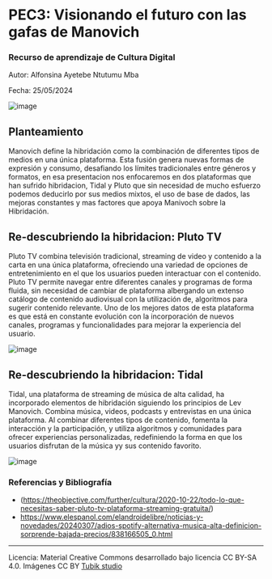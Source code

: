 # PEC3: Visionando el futuro con las gafas de Manovich 

### Recurso de aprendizaje de Cultura Digital 


Autor: Alfonsina Ayetebe Ntutumu Mba


Fecha: 25/05/2024

![image](https://github.com/mgea/PEC3_Manovich_Reloaded/assets/170682592/0e555d90-eaab-42c6-8c14-cbc11f6712ef)



## Planteamiento


Manovich define la hibridación como la combinación de diferentes tipos de medios en una única plataforma. Esta fusión genera nuevas formas de expresión y consumo, desafiando los límites tradicionales entre géneros y formatos, en esa presentacion nos enfocaremos en dos plataformas que han sufrido hibridacion, Tidal y Pluto que sin necesidad de mucho esfuerzo podemos deducirlo por sus medios mixtos, el uso de base de dados, las mejoras constantes y mas factores que apoya Manivoch sobre la Hibridación.


## Re-descubriendo la hibridacion: Pluto TV

Pluto TV combina televisión tradicional, streaming de video y contenido a la carta en una única plataforma, ofreciendo una variedad de opciones de entretenimiento en el que los usuarios pueden interactuar con el contenido. Pluto TV permite navegar entre diferentes canales y programas de forma fluida, sin necesidad de cambiar de plataforma albergando un extenso catálogo de contenido audiovisual con la utilización de, algoritmos para sugerir contenido relevante. Uno de los mejores datos de esta plataforma es que está en constante evolución con la incorporación de nuevos canales, programas y funcionalidades para mejorar la experiencia del usuario.

![image](https://github.com/mgea/PEC3_Manovich_Reloaded/assets/170682592/43dc3d8f-ed49-4ace-81d9-99bdf29358b6)


## Re-descubriendo la hibridacion: Tidal

Tidal, una plataforma de streaming de música de alta calidad, ha incorporado elementos de hibridación siguiendo los principios de Lev Manovich. Combina música, videos, podcasts y entrevistas en una única plataforma. Al combinar diferentes tipos de contenido, fomenta la interacción y la participación, y utiliza algoritmos y comunidades para ofrecer experiencias personalizadas, redefiniendo la forma en que los usuarios disfrutan de la música yy sus contenido favorito.

![image](https://github.com/mgea/PEC3_Manovich_Reloaded/assets/170682592/1ca039af-d46b-4999-9896-cac9d68550a3)


### Referencias y Bibliografía

* (https://theobjective.com/further/cultura/2020-10-22/todo-lo-que-necesitas-saber-pluto-tv-plataforma-streaming-gratuita/)
* https://www.elespanol.com/elandroidelibre/noticias-y-novedades/20240307/adios-spotify-alternativa-musica-alta-definicion-sorprende-bajada-precios/838166505_0.html


----

Licencia: Material Creative Commons desarrollado bajo licencia CC BY-SA 4.0. Imágenes CC BY [Tubik studio](https://blog.tubikstudio.com/how-to-create-original-flat-illustrations-designers-tips/) 

